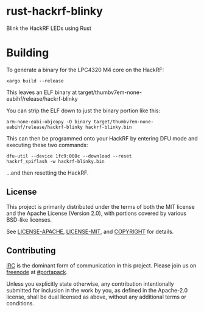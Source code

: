 # rust-hackrf-blinky

Blink the HackRF LEDs using Rust

# Building

To generate a binary for the LPC4320 M4 core on the HackRF:

```
xargo build --release
```

This leaves an ELF binary at target/thumbv7em-none-eabihf/release/hackrf-blinky

You can strip the ELF down to just the binary portion like this:

```
arm-none-eabi-objcopy -O binary target/thumbv7em-none-eabihf/release/hackrf-blinky hackrf-blinky.bin
```

This can then be programmed onto your HackRF by entering DFU mode and executing these two commands:

```
dfu-util --device 1fc9:000c --download --reset
hackrf_spiflash -w hackrf-blinky.bin
```

...and then resetting the HackRF.

## License

This project is primarily distributed under the terms of both the MIT
license and the Apache License (Version 2.0), with portions covered by
various BSD-like licenses.

See [LICENSE-APACHE](LICENSE-APACHE), [LICENSE-MIT](LICENSE-MIT), and
[COPYRIGHT](COPYRIGHT) for details.

## Contributing

[IRC] is the dominant form of communication in this project. Please join
us on [freenode] at [#portapack].

[IRC]: https://en.wikipedia.org/wiki/Internet_Relay_Chat
[freenode]: https://freenode.net/
[#portapack]: https://webchat.freenode.net/?channels=%23portapack&uio=d4

Unless you explicitly state otherwise, any contribution intentionally submitted
for inclusion in the work by you, as defined in the Apache-2.0 license, shall be
dual licensed as above, without any additional terms or conditions.
